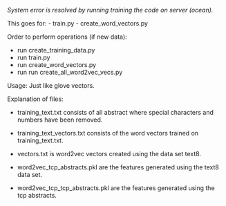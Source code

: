 *System error is resolved by running training the code on server (ocean).*

This goes for:
    - train.py
    - create_word_vectors.py

Order to perform operations (if new data):
- run create_training_data.py 
- run train.py
- run create_word_vectors.py
- run run create_all_word2vec_vecs.py

Usage:
Just like glove vectors.
    
Explanation of files:
- training_text.txt consists of all abstract where special characters 
and numbers have been removed.
- training_text_vectors.txt consists of the word vectors trained on 
training_text.txt.
- vectors.txt is word2vec vectors created using the data set text8.

- word2vec_tcp_abstracts.pkl are the features generated using the text8
data set.
- word2vec_tcp_tcp_abstracts.pkl are the features generated using the 
tcp abstracts.
